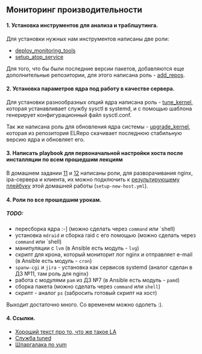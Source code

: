 ## Мониторинг производительности

#### 1. Установка инструментов для анализа и траблшутинга.

Для установки нужных нам инструментов написаны две роли:

- [deploy_monitoring_tools](deploy_monitoring_tools)
- [setup_atop_service](setup_atop_service)

Для того, что бы были последние версии пакетов, добавляются еще дополнительные репозитории, для этого написана роль - [add_repos](add_repos).

#### 2. Установка параметров ядра под работу в качестве сервера.

Для установки разнообразных опций ядра написана роль - [tune_kernel](tune_kernel), которая устанавливает службу sysctl в systemd, и с помощью шаблона генерирует конфигурационный файл sysctl.conf.

Так же написана роль для обновления ядра системы - [upgrade_kernel](upgrade_kernel), которая из репозитория ELRepo скачивает последнюю стабильную версию ядра и обновляет его.


#### 3. Написать playbook для первоначальной настройки хоста после инсталляции по всем прошедшим лекциям

В домашнем задании [11](../hw11) и [12](../hw12) написаны роли, для разворачивания nginx, ipa-сервера и клиента, их можно подключить к [результирующему плейбуку](setup-new-host.yml) этой домашней работы (`setup-new-host.yml`).

#### 4. Роли по все прошедшим урокам.

##### TODO:

- пересборка ядра :-] (можно сделать через `command` или `shell)
- установка `mdraid` и сборка raid с его помощью (можно сделать через `command` или `shell)
- манипуляции с `lvm` (в Ansible есть модуль - `lvg`)
- скрипт для крона, который мониторит лог nginx и отправляет e-mail (в Ansible есть модуль - `cron`)
- `spanw-cgi` и `jira` - установка как сервисов systemd (аналог сделан в ДЗ №11, там роль для nginx)
- работа с модулями `pam` из ДЗ №7 (в Ansible есть модуль - `pamd`)
- сборка пакета (можно сделать через `command` или `shell`)
- скрипт - аналог `ps` (забросить готовый скрипт на хост)

 Выходит достаточно много. Со временем можно одолеть :).

#### 4. Ссылки.

- [Хороший текст про то, что же такое LA](https://habr.com/company/mailru/blog/335326/)
- [Служба tuned](http://itmithran.com/tuned-automatic-performance-tuning-of-linux-servers/)
- [Шпаргалака по yum](https://habr.com/post/301292/)